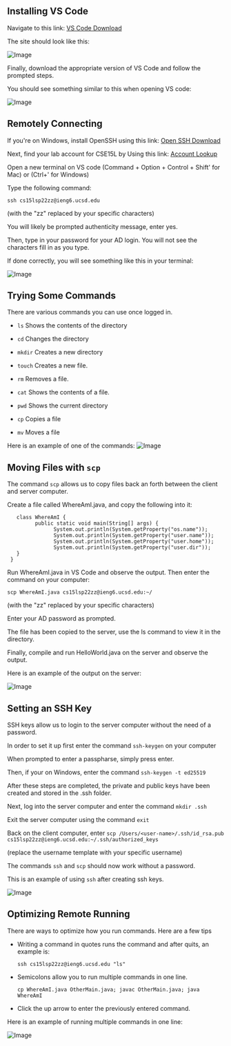 ## Installing VS Code
Navigate to this link: [VS Code Download](https://code.visualstudio.com/Download)

The site should look like this:

![Image](https://www.linkpicture.com/q/Screen-Shot-2022-04-08-at-11.00.09-AM.png)

Finally, download the appropriate version of VS Code and follow the prompted steps.

You should see something similar to this when opening VS code:

![Image](https://www.linkpicture.com/q/Screen-Shot-2022-04-08-at-11.19.29-AM.png)



## Remotely Connecting
If you're on Windows, install OpenSSH using this link: [Open SSH Download](https://docs.microsoft.com/en-us/windows-server/administration/openssh/openssh_install_firstuse)

Next, find your lab account for CSE15L by Using this link:  [Account Lookup](https://sdacs.ucsd.edu/~icc/index.php)

Open a new terminal on VS code (Command + Option + Control + Shift'  for Mac) or (Ctrl+' for Windows)

Type the following command:

`ssh cs15lsp22zz@ieng6.ucsd.edu`

(with the "zz" replaced by your specific characters)

You will likely be prompted authenticity message, enter yes.

Then, type in your password for your AD login. You will not see the characters fill in as you type.
 
If done correctly, you will see something like this in your terminal:

![Image](https://i.ibb.co/2KM2Zmq/Screen-Shot-2022-04-09-at-4-09-28-PM.png)

## Trying Some Commands

There are various commands you can use once logged in.

* `ls`	Shows the contents of the directory

* `cd`	Changes the directory

* `mkdir`	Creates a new directory

* `touch`	Creates a new file.

* `rm`	Removes a file.

* `cat`	Shows the contents of a file.

* `pwd`	Shows the current directory 

* `cp`	Copies a file

* `mv`	Moves a file

Here is an example of one of the commands:
![Image](https://www.linkpicture.com/q/Screen-Shot-2022-04-08-at-5.32.46-PM.png)

## Moving Files with `scp`
The command `scp` allows us to copy files back an forth between the client and server computer.

Create a file called WhereAmI.java, and copy the following into it:

       class WhereAmI {
             public static void main(String[] args) {
                   System.out.println(System.getProperty("os.name"));
                   System.out.println(System.getProperty("user.name"));
                   System.out.println(System.getProperty("user.home"));
                   System.out.println(System.getProperty("user.dir"));
       }
     }

Run WhereAmI.java in VS Code and observe the output. Then enter the command on your computer:

`scp WhereAmI.java cs15lsp22zz@ieng6.ucsd.edu:~/` 

(with the "zz" replaced by your specific characters)
  
Enter your AD password as prompted.

The file has been copied to the server, use the ls command to view it in the directory.

Finally, compile and run HelloWorld.java on the server and observe the output.

Here is an example of the output on the server:

![Image](https://www.linkpicture.com/q/Screen-Shot-2022-04-08-at-6.38.18-PM.png)

## Setting an SSH Key
SSH keys allow us to login to the server computer without the need of a password. 

In order to set it up first enter the command `ssh-keygen` on your computer

When prompted to enter a passpharse, simply press enter.

Then, if your on Windows, enter the command `ssh-keygen -t ed25519`

After these steps are completed, the private and public keys have been created and stored in the .ssh folder.

Next, log into the server computer and enter the command `mkdir .ssh`

Exit the server computer using the command `exit` 

Back on the client computer, enter `scp /Users/<user-name>/.ssh/id_rsa.pub cs15lsp22zz@ieng6.ucsd.edu:~/.ssh/authorized_keys`

(replace the username template with your specific username)

The commands `ssh` and `scp` should now work without a password.

This is an example of using `ssh` after creating ssh keys.

![Image](https://i.ibb.co/Qk36mcP/Screen-Shot-2022-04-09-at-4-17-45-PM.png)

## Optimizing Remote Running

There are ways to optimize how you run commands. Here are a few tips 

* Writing a command in quotes runs the command and after quits, an example is:

   `ssh cs15lsp22zz@ieng6.ucsd.edu "ls"`

* Semicolons allow you to run multiple commands in one line.

   `cp WhereAmI.java OtherMain.java; javac OtherMain.java; java WhereAmI`

* Click the up arrow to enter the previously entered command.

Here is an example of running multiple commands in one line:

![Image](https://www.linkpicture.com/q/Screen-Shot-2022-04-09-at-4.23.05-PM.png)




  
